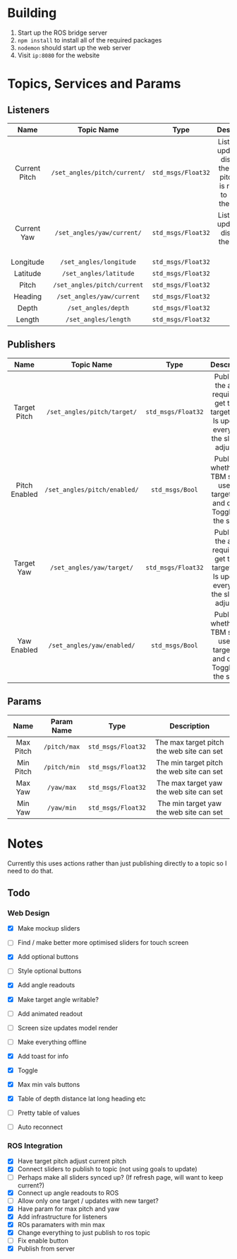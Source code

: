 # Building
1) Start up the ROS bridge server
2) `npm install` to install all of the required packages
3) `nodemon` should start up the web server
4) Visit `ip:8080` for the website

# Topics, Services and Params
## Listeners
|     Name      |          Topic Name          |        Type        |                                         Description                                          |
| :-----------: | :--------------------------: | :----------------: | :------------------------------------------------------------------------------------------: |
| Current Pitch | `/set_angles/pitch/current/` | `std_msgs/Float32` | Listens and updates the display of the current pitch. This is rounded to 2dp for the display |
|  Current Yaw  |  `/set_angles/yaw/current/`  | `std_msgs/Float32` |                      Listens and updates the display of the current yaw                      |
|   Longitude   |   `/set_angles/longitude`    | `std_msgs/Float32` |                                                                                              |
|   Latitude    |    `/set_angles/latitude`    | `std_msgs/Float32` |                                                                                              |
|     Pitch     | `/set_angles/pitch/current`  | `std_msgs/Float32` |                                                                                              |
|    Heading    |  `/set_angles/yaw/current`   | `std_msgs/Float32` |                                                                                              |
|     Depth     |     `/set_angles/depth`      | `std_msgs/Float32` |                                                                                              |
|    Length     |     `/set_angles/length`     | `std_msgs/Float32` |                                                                                              |
## Publishers
|     Name      |          Topic Name          |        Type        |                                              Description                                               |
| :-----------: | :--------------------------: | :----------------: | :----------------------------------------------------------------------------------------------------: |
| Target Pitch  | `/set_angles/pitch/target/`  | `std_msgs/Float32` | Publishes the angle required to get to the target pitch. Is updated every time the slider is adjusted. |
| Pitch Enabled | `/set_angles/pitch/enabled/` |  `std_msgs/Bool`   |        Publishes whether the TBM should use the target pitch and or not. Toggled by the switch         |
|  Target Yaw   |  `/set_angles/yaw/target/`   | `std_msgs/Float32` | Publishes the angle required to get to the target yaw.  Is updated every time the slider is adjusted.  |
|  Yaw Enabled  |  `/set_angles/yaw/enabled/`  |  `std_msgs/Bool`   |         Publishes whether the TBM should use the target yaw and or not. Toggled by the switch          |

## Params
|   Name    |  Param Name  |        Type        |                Description                |
| :-------: | :----------: | :----------------: | :---------------------------------------: |
| Max Pitch | `/pitch/max` | `std_msgs/Float32` | The max target pitch the web site can set |
| Min Pitch | `/pitch/min` | `std_msgs/Float32` | The min target pitch the web site can set |
|  Max Yaw  |  `/yaw/max`  | `std_msgs/Float32` |  The max target yaw the web site can set  |
|  Min Yaw  |  `/yaw/min`  | `std_msgs/Float32` |  The min target yaw the web site can set  |


# Notes
Currently this uses actions rather than just publishing directly to a topic so I need to do that.

## Todo

### Web Design
- [X] Make mockup sliders
- [ ] Find / make better more optimised sliders for touch screen
- [X] Add optional buttons
- [ ] Style optional buttons
- [X] Add angle readouts
- [X] Make target angle writable?
- [ ] Add animated readout
- [ ] Screen size updates model render
- [ ] Make everything offline
- [X] Add toast for info
- [X] Toggle
- [X] Max min vals buttons
- [X] Table of depth distance lat long heading etc
- [ ] Pretty table of values
- [ ] Auto reconnect


### ROS Integration
- [X] Have target pitch adjust current pitch
- [X] Connect sliders to publish to topic (not using goals to update)
- [ ] Perhaps make all sliders synced up? (If refresh page, will want to keep current?)
- [X] Connect up angle readouts to ROS
- [ ] Allow only one target / updates with new target?
- [X] Have param for max pitch and yaw
- [X] Add infrastructure for listeners
- [X] ROs paramaters with min max
- [X] Change everything to just publish to ros topic
- [ ] Fix enable button
- [X] Publish from server